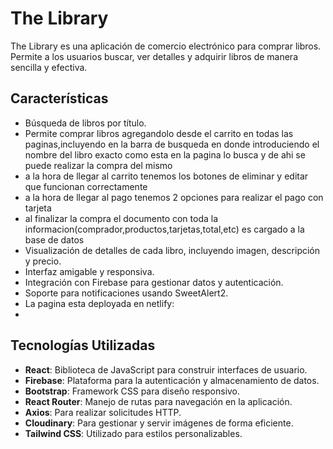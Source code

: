 # The Library

The Library es una aplicación de comercio electrónico para comprar libros. Permite a los usuarios buscar, ver detalles y adquirir libros de manera sencilla y efectiva.

## Características

- Búsqueda de libros por título.
- Permite comprar libros agregandolo desde el carrito en todas las paginas,incluyendo en la barra de busqueda en donde introduciendo el nombre del libro exacto como esta en la pagina lo busca y de ahi se puede realizar la compra del mismo
- a la hora de llegar al carrito tenemos los botones de eliminar y editar que funcionan correctamente
- a la hora de llegar al pago tenemos 2 opciones para realizar el pago con tarjeta
- al finalizar la compra el documento con toda la informacion(comprador,productos,tarjetas,total,etc) es cargado a la base de datos
- Visualización de detalles de cada libro, incluyendo imagen, descripción y precio.
- Interfaz amigable y responsiva.
- Integración con Firebase para gestionar datos y autenticación.
- Soporte para notificaciones usando SweetAlert2.
- La pagina esta deployada en netlify:
- 

## Tecnologías Utilizadas

- **React**: Biblioteca de JavaScript para construir interfaces de usuario.
- **Firebase**: Plataforma para la autenticación y almacenamiento de datos.
- **Bootstrap**: Framework CSS para diseño responsivo.
- **React Router**: Manejo de rutas para navegación en la aplicación.
- **Axios**: Para realizar solicitudes HTTP.
- **Cloudinary**: Para gestionar y servir imágenes de forma eficiente.
- **Tailwind CSS**: Utilizado para estilos personalizables.




